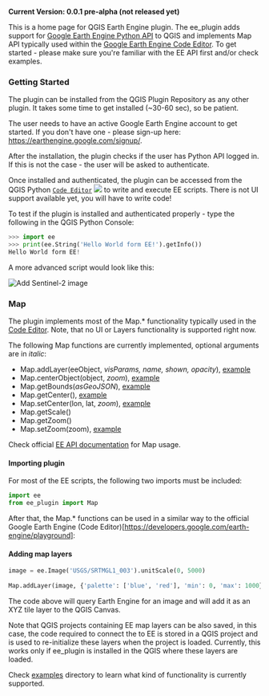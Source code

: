 **Current Version: 0.0.1 pre-alpha (not released yet)**

This is a home page for QGIS Earth Engine plugin. The ee_plugin adds support for [Google Earth Engine Python API](https://github.com/google/earthengine-api/tree/master/python) to QGIS and implements Map API typically used within the [Google Earth Engine Code Editor](https://developers.google.com/earth-engine/getstarted). To get started - please make sure you're familiar with the EE API first and/or check examples.

### Getting Started

The plugin can be installed from the QGIS Plugin Repository as any other plugin. It takes some time to get installed (~30-60 sec), so be patient. 

The user needs to have an active Google Earth Engine account to get started. If you don't have one - please sign-up here: https://earthengine.google.com/signup/.

After the installation, the plugin checks if the user has Python API logged in. If this is not the case - the user will be asked to authenticate.

Once installed and authenticated, the plugin can be accessed from the QGIS Python [`Code Editor`](https://docs.qgis.org/2.18/en/docs/user_manual/plugins/python_console.html#the-code-editor)  ![](https://docs.qgis.org/3.4/en/_images/iconShowEditorConsole.png) to write and execute EE scripts. There is not UI support available yet, you will have to write code!

To test if the plugin is installed and authenticated properly - type the following in the QGIS Python Console:

```python
>>> import ee
>>> print(ee.String('Hello World form EE!').getInfo())
Hello World form EE!
```

A more advanced script would look like this:

![Add Sentinel-2 image](https://raw.githubusercontent.com/gee-community/qgis-earthengine-plugin/master/media/add_map_layer.png)

### Map

The plugin implements most of the Map.* functionality typically used in the [Code Editor](https://developers.google.com/earth-engine/playground). Note, that no UI or Layers functionality is supported right now. 

The following Map functions are currently implemented, optional arguments are in _italic_:

* Map.addLayer(eeObject, _visParams, name, shown, opacity_), [example](https://github.com/gee-community/qgis-earthengine-plugin/tree/master/examples/map_add_features.py)
* Map.centerObject(object, _zoom_), [example](https://github.com/gee-community/qgis-earthengine-plugin/tree/master/examples/map_center_object.py)
* Map.getBounds(_asGeoJSON_), [example](https://github.com/gee-community/qgis-earthengine-plugin/tree/master/examples/map_get_bounds.py)
* Map.getCenter(), [example](https://github.com/gee-community/qgis-earthengine-plugin/tree/master/examples/map_get_center.py)
* Map.setCenter(lon, lat, _zoom_), [example](https://github.com/gee-community/qgis-earthengine-plugin/tree/master/examples/map_set_center.py)
* Map.getScale()
* Map.getZoom()
* Map.setZoom(zoom), [example](https://github.com/gee-community/qgis-earthengine-plugin/tree/master/examples/map_set_zoom.py)

Check official [EE API documentation](https://developers.google.com/earth-engine/getstarted#adding-data-to-the-map) for Map usage.

#### Importing plugin

For most of the EE scripts, the following two imports must be included:

```python
import ee
from ee_plugin import Map
```

After that, the Map.* functions can be used in a similar way to the official Google Earth Engine (Code Editor)[https://developers.google.com/earth-engine/playground]:

#### Adding map layers

```python
image = ee.Image('USGS/SRTMGL1_003').unitScale(0, 5000)
    
Map.addLayer(image, {'palette': ['blue', 'red'], 'min': 0, 'max': 1000}, 'dem', True)
```

The code above will query Earth Engine for an image and will add it as an XYZ tile layer to the QGIS Canvas. 

Note that QGIS projects containing EE map layers can be also saved, in this case, the code required to connect the to EE is stored in a QGIS project and is used to re-initialize these layers when the project is loaded. Currently, this works only if ee_plugin is installed in the QGIS where these layers are loaded.

Check [examples](https://github.com/gee-community/qgis-earthengine-plugin/tree/master/examples) directory to learn what kind of functionality is currently supported.

